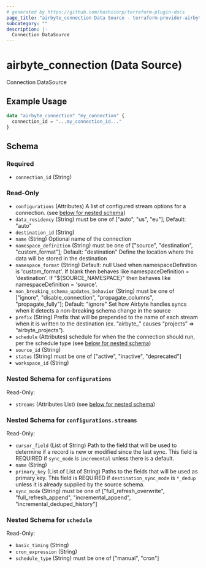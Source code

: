 ```yaml
---
# generated by https://github.com/hashicorp/terraform-plugin-docs
page_title: "airbyte_connection Data Source - terraform-provider-airbyte"
subcategory: ""
description: |-
  Connection DataSource
---
```


# airbyte_connection (Data Source)

Connection DataSource

## Example Usage

```terraform
data "airbyte_connection" "my_connection" {
  connection_id = "...my_connection_id..."
}
```

<!-- schema generated by tfplugindocs -->
## Schema

### Required

- `connection_id` (String)

### Read-Only

- `configurations` (Attributes) A list of configured stream options for a connection. (see [below for nested schema](#nestedatt--configurations))
- `data_residency` (String) must be one of ["auto", "us", "eu"]; Default: "auto"
- `destination_id` (String)
- `name` (String) Optional name of the connection
- `namespace_definition` (String) must be one of ["source", "destination", "custom_format"]; Default: "destination"
Define the location where the data will be stored in the destination
- `namespace_format` (String) Default: null
Used when namespaceDefinition is 'custom_format'. If blank then behaves like namespaceDefinition = 'destination'. If "${SOURCE_NAMESPACE}" then behaves like namespaceDefinition = 'source'.
- `non_breaking_schema_updates_behavior` (String) must be one of ["ignore", "disable_connection", "propagate_columns", "propagate_fully"]; Default: "ignore"
Set how Airbyte handles syncs when it detects a non-breaking schema change in the source
- `prefix` (String) Prefix that will be prepended to the name of each stream when it is written to the destination (ex. “airbyte_” causes “projects” => “airbyte_projects”).
- `schedule` (Attributes) schedule for when the the connection should run, per the schedule type (see [below for nested schema](#nestedatt--schedule))
- `source_id` (String)
- `status` (String) must be one of ["active", "inactive", "deprecated"]
- `workspace_id` (String)

<a id="nestedatt--configurations"></a>
### Nested Schema for `configurations`

Read-Only:

- `streams` (Attributes List) (see [below for nested schema](#nestedatt--configurations--streams))

<a id="nestedatt--configurations--streams"></a>
### Nested Schema for `configurations.streams`

Read-Only:

- `cursor_field` (List of String) Path to the field that will be used to determine if a record is new or modified since the last sync. This field is REQUIRED if `sync_mode` is `incremental` unless there is a default.
- `name` (String)
- `primary_key` (List of List of String) Paths to the fields that will be used as primary key. This field is REQUIRED if `destination_sync_mode` is `*_dedup` unless it is already supplied by the source schema.
- `sync_mode` (String) must be one of ["full_refresh_overwrite", "full_refresh_append", "incremental_append", "incremental_deduped_history"]



<a id="nestedatt--schedule"></a>
### Nested Schema for `schedule`

Read-Only:

- `basic_timing` (String)
- `cron_expression` (String)
- `schedule_type` (String) must be one of ["manual", "cron"]


